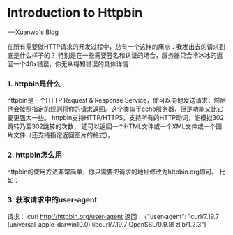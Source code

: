 # Introduction to Httpbin
---Xuanwo's Blog

在所有需要做HTTP请求的开发过程中，总有一个这样的痛点：我发出去的请求到底是什么样子的？
特别是在一些需要签名和认证的场合，服务器只会冷冰冰的返回一个40x错误，你无从得知错误的具体详情.

### 1. httpbin是什么
httpbin是一个HTTP Request & Response Service，你可以向他发送请求，然后他会按照指定的规则将你的请求返回。这个类似于echo服务器，但是功能又比它要更强大一些。 
httpbin支持HTTP/HTTPS，支持所有的HTTP动词，能模拟302跳转乃至302跳转的次数，
还可以返回一个HTML文件或一个XML文件或一个图片文件（还支持指定返回图片的格式）。

### 2. httpbin怎么用
httpbin的使用方法非常简单，你只需要把请求的地址修改为httpbin.org即可。 比如：

### 3. 获取请求中的user-agent
请求：
curl http://httpbin.org/user-agent
返回：
{"user-agent": "curl/7.19.7 (universal-apple-darwin10.0) libcurl/7.19.7 OpenSSL/0.9.8l zlib/1.2.3"}

